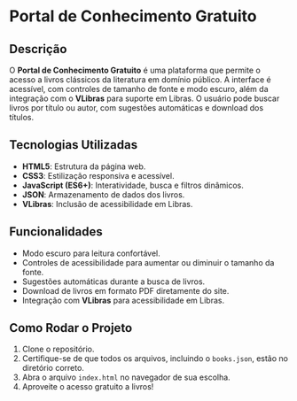 # Portal de Conhecimento Gratuito

## Descrição

O **Portal de Conhecimento Gratuito** é uma plataforma que permite o acesso a livros clássicos da literatura em domínio público. A interface é acessível, com controles de tamanho de fonte e modo escuro, além da integração com o **VLibras** para suporte em Libras. O usuário pode buscar livros por título ou autor, com sugestões automáticas e download dos títulos.

## Tecnologias Utilizadas

- **HTML5**: Estrutura da página web.
- **CSS3**: Estilização responsiva e acessível.
- **JavaScript (ES6+)**: Interatividade, busca e filtros dinâmicos.
- **JSON**: Armazenamento de dados dos livros.
- **VLibras**: Inclusão de acessibilidade em Libras.

## Funcionalidades

- Modo escuro para leitura confortável.
- Controles de acessibilidade para aumentar ou diminuir o tamanho da fonte.
- Sugestões automáticas durante a busca de livros.
- Download de livros em formato PDF diretamente do site.
- Integração com **VLibras** para acessibilidade em Libras.

## Como Rodar o Projeto

1. Clone o repositório.
2. Certifique-se de que todos os arquivos, incluindo o `books.json`, estão no diretório correto.
3. Abra o arquivo `index.html` no navegador de sua escolha.
4. Aproveite o acesso gratuito a livros!
